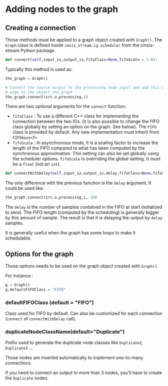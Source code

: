 # Adding nodes to the graph

## Creating a connection

Those methods must be applied to a graph object created with `Graph()`. The `Graph` class is defined inside `cmsis_stream.cg.scheduler` from the cmsis-stream Python package.

```python
def connect(self,input_io,output_io,fifoClass=None,fifoScale = 1.0):
```

Typically this method is used as:

```python
the_graph = Graph()

# Connect the source output to the processing node input and add this directed
# edge to the object the_graph
the_graph.connect(src.o,processing.i)
```

There are two optional arguments for the `connect` function:

* `fifoClass` : To use a different C++ class for implementing the connection between the two IOs. (it is also possible to change the FIFO class globally by setting an option on the graph. See below). The `FIFO` class is provided by default. Any new implementation must inherit from `FIFObase<T>`
* `fifoScale` : In asynchronous mode, it is a scaling factor to increase the length of the FIFO compared to what has been computed by the synchronous approximation. This setting can also be set globally using the scheduler options. `fifoScale` is overriding the global setting. It must be a `float` (not an `int`).

```python
def connectWithDelay(self,input_io,output_io,delay,fifoClass=None,fifoScale=1.0):  
```

The only difference with the previous function is the `delay` argument. It could be used like:

```python
the_graph.connect(src.o,processing.i, 10)
```

The `delay` is the number of samples contained in the FIFO at start (initialized to zero). The FIFO length (computed by the scheduling) is generally bigger by this amount of sample. The result is that it is delaying the output by `delay` samples.

It is generally useful when the graph has some loops to make it schedulable.

## Options for the graph

Those options needs to be used on the graph object created with `Graph()`.

For instance :

```python
g = Graph()
g.defaultFIFOClass = "FIFO"
```

### defaultFIFOClass (default = "FIFO")

Class used for FIFO by default. Can also be customized for each connection (`connect` of `connectWithDelay` call).

### duplicateNodeClassName(default="Duplicate")

Prefix used to generate the duplicate node classes like `Duplicate2`, `Duplicate3` ...

Those nodes are inserted automatically to implement one-to-many connections.

If you need to connect an output to more than 3 nodes, you'll have to create the `Duplicate` nodes.

